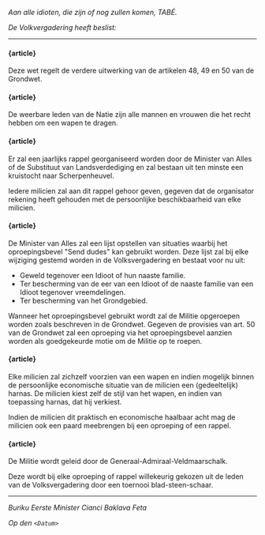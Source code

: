 _Aan alle idioten, die zijn of nog zullen komen, TABÉ._

_De Volkvergadering heeft beslist:_

--------------------------

#### {article}
Deze wet regelt de verdere uitwerking van de artikelen 48, 49 en 50 van de Grondwet.

#### {article}
De weerbare leden van de Natie zijn alle mannen en vrouwen die het recht hebben om een wapen te dragen.

#### {article}
Er zal een jaarlijks rappel georganiseerd worden door de Minister van Alles of de Substituut van Landsverdediging en zal bestaan uit ten minste een kruistocht naar Scherpenheuvel.

Iedere milicien zal aan dit rappel gehoor geven, gegeven dat de organisator rekening heeft gehouden met de persoonlijke beschikbaarheid van elke milicien. 

#### {article}
De Minister van Alles zal een lijst opstellen van situaties waarbij het oproepingsbevel "Send dudes" kan gebruikt worden.
Deze lijst zal bij elke wijziging gestemd worden in de Volksvergadering en bestaat voor nu uit:

* Geweld tegenover een Idioot of hun naaste familie.
* Ter bescherming van de eer van een Idioot of de naaste familie van een Idioot tegenover vreemdelingen.
* Ter bescherming van het Grondgebied. 

Wanneer het oproepingsbevel gebruikt wordt zal de Militie opgeroepen worden zoals beschreven in de Grondwet.
Gegeven de provisies van art. 50 van de Grondwet zal een oproeping via het oproepingsbevel aanzien worden als goedgekeurde motie om de Militie op te roepen.

#### {article}
Elke milicien zal zichzelf voorzien van een wapen en indien mogelijk binnen de persoonlijke economische situatie van de milicien een (gedeeltelijk) harnas.
De milicien kiest zelf de stijl van het wapen, en indien van toepassing harnas, dat hij verkiest. 

Indien de milicien dit praktisch en economische haalbaar acht mag de milicien ook een paard meebrengen bij een oproeping of een rappel.

#### {article}
De Militie wordt geleid door de Generaal-Admiraal-Veldmaarschalk.

Deze wordt bij elke oproeping of rappel willekeurig gekozen uit de leden van de Volksvergadering door een toernooi blad-steen-schaar.

--------------------------

_Buriku Eerste Minister Cianci Baklava Feta_

_Op den ``<Datum>``_